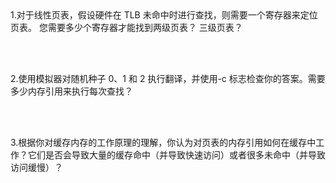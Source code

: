 <br/>
<br/>

1.对于线性页表，假设硬件在 TLB 未命中时进行查找，则需要一个寄存器来定位页表。 您需要多少个寄存器才能找到两级页表？ 三级页表？

<br/>
<br/>

2.使用模拟器对随机种子 0、1 和 2 执行翻译，并使用-c 标志检查你的答案。需要多少内存引用来执行每次查找？

<br/>
<br/>

3.根据你对缓存内存的工作原理的理解，你认为对页表的内存引用如何在缓存中工作？它们是否会导致大量的缓存命中（并导致快速访问）或者很多未命中（并导致访问缓慢）？